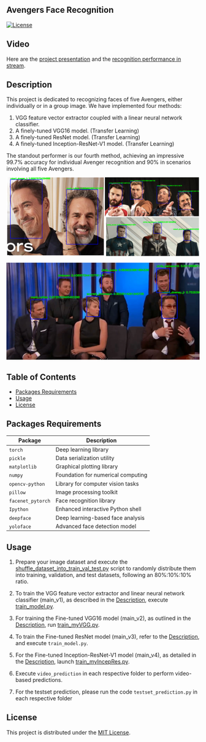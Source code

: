 ## Avengers Face Recognition

[![License](https://img.shields.io/badge/license-MIT-blue.svg)](LICENSE)

## Video
Here are the [project presentation](https://youtu.be/ISsOVnck6pk) and the [recognition performance in stream](https://youtu.be/3-7-CXVs36o).

## Description

This project is dedicated to recognizing faces of five Avengers, either individually or in a group image. We have implemented four  methods:
1. VGG feature vector extractor coupled with a linear neural network classifier.
2. A finely-tuned VGG16 model. (Transfer Learning)
3. A finely-tuned ResNet model. (Transfer Learning)
4. A finely-tuned Inception-ResNet-V1 model. (Transfer Learning)

The standout performer is our fourth method, achieving an impressive 99.7% accuracy for individual Avenger recognition and 90% in scenarios involving all five Avengers. 

![Screenshot of the performance1](/images/screenshot1.png)

![Screenshot of the performance2](/images/screenshot2.png)

## Table of Contents

- [Packages Requirements](#packages-requirements)
- [Usage](#usage)
- [License](#license)

## Packages Requirements

| Package           | Description                        |
|-------------------|------------------------------------|
| `torch`           | Deep learning library              |
| `pickle`          | Data serialization utility         |
| `matplotlib`      | Graphical plotting library         |
| `numpy`           | Foundation for numerical computing |
| `opencv-python`   | Library for computer vision tasks  |
| `pillow`          | Image processing toolkit           |
| `facenet_pytorch` | Face recognition library           |
| `Ipython`         | Enhanced interactive Python shell  |
| `deepface`        | Deep learning-based face analysis  |
| `yoloface`        | Advanced face detection model      |

## Usage

1. Prepare your image dataset and execute the [shuffle_dataset_into_train_val_test.py](shuffle_dataset_into_train_val_test.py) script to randomly distribute them into training, validation, and test datasets, following an 80%:10%:10% ratio.

2. To train the VGG feature vector extractor and linear neural network classifier (main_v1), as described in the [Description](#description), execute [train_model.py](main_v1/train_model.py).

3. For training the Fine-tuned VGG16 model (main_v2), as outlined in the [Description](#description), run [train_myVGG.py](main_v2/train_myVGG.py).

4. To train the Fine-tuned ResNet model (main_v3), refer to the [Description](#description), and execute `train_model.py`.

5. For the Fine-tuned Inception-ResNet-V1 model (main_v4), as detailed in the [Description](#description), launch [train_myIncepRes.py](main_v4/train_myIncepRes.py).

6. Execute `video_prediction` in each respective folder to perform video-based predictions.

7. For the testset prediction, please run the code `testset_prediction.py` in each respective folder

## License

This project is distributed under the [MIT License](LICENSE).
